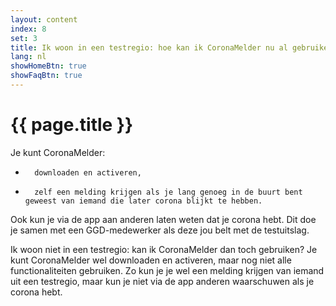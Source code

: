 ```yaml
---
layout: content
index: 8
set: 3
title: Ik woon in een testregio: hoe kan ik CoronaMelder nu al gebruiken?
lang: nl
showHomeBtn: true
showFaqBtn: true
---
```


# {{ page.title }}

Je kunt CoronaMelder:
-    	downloaden en activeren,
-    	zelf een melding krijgen als je lang genoeg in de buurt bent geweest van iemand die later corona blijkt te hebben.
Ook kun je via de app aan anderen laten weten dat je corona hebt. Dit doe je samen met een GGD-medewerker als deze jou belt met de testuitslag.

Ik woon niet in een testregio: kan ik CoronaMelder dan toch gebruiken?
Je kunt CoronaMelder wel downloaden en activeren, maar nog niet alle functionaliteiten gebruiken. Zo kun je je wel een melding krijgen van iemand uit een testregio, maar kun je niet via de app anderen waarschuwen als je corona hebt.
